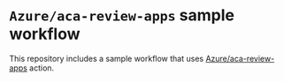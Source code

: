 # `Azure/aca-review-apps` sample workflow

This repository includes a sample workflow that uses [Azure/aca-review-apps](https://github.com/Azure/aca-review-apps) action.

